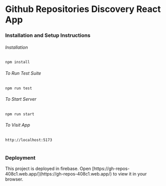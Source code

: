 # Github Repositories Discovery React App

<h3>Installation and Setup Instructions</h3>

<h6>Installation</h6>
<code>npm install</code>
<br />
<h6>To Run Test Suite</h6>
<code>npm run test</code>
<br />
<h6>To Start Server</h6>
<code>npm run start</code>
<br />
<h6>To Visit App</h6>
<code>http://localhost:5173</code>
<br />
<br />
<h3>Deployment</h3>
This project is deployed in firebase.
Open [https://gh-repos-408c1.web.app/](https://gh-repos-408c1.web.app/) to view it in your browser.
